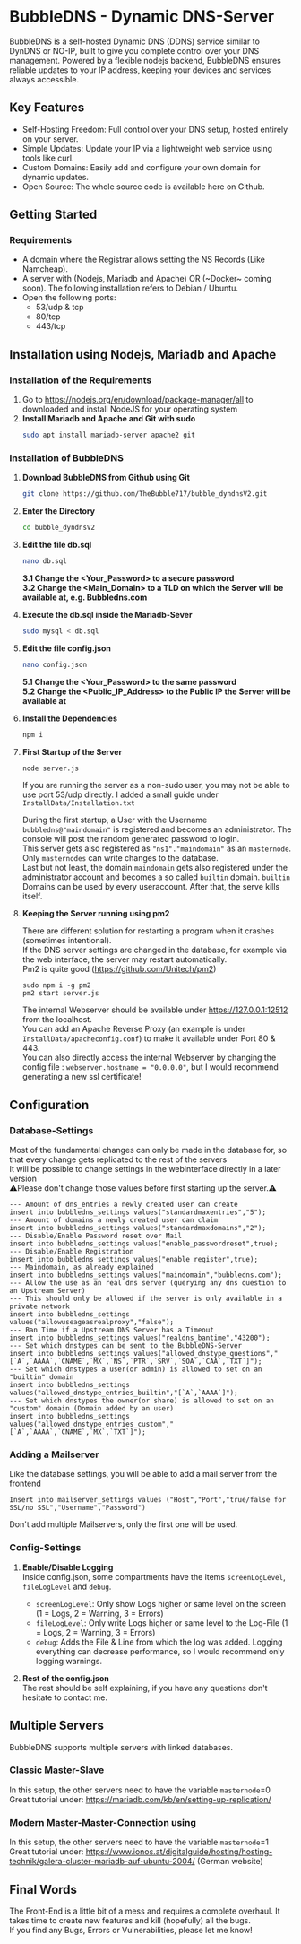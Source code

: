 # BubbleDNS - Dynamic DNS-Server

BubbleDNS is a self-hosted Dynamic DNS (DDNS) service similar to DynDNS or NO-IP, built to give you complete control over your DNS management. Powered by a flexible nodejs backend, BubbleDNS ensures reliable updates to your IP address, keeping your devices and services always accessible.


## Key Features
* Self-Hosting Freedom: Full control over your DNS setup, hosted entirely on your server.
* Simple Updates: Update your IP via a lightweight web service using tools like curl.
* Custom Domains: Easily add and configure your own domain for dynamic updates.
* Open Source: The whole source code is available here on Github.


## Getting Started
### Requirements
* A domain where the Registrar allows setting the NS Records (Like Namcheap).
* A server with (Nodejs, Mariadb and Apache) OR (~Docker~ coming soon). The following installation refers to Debian / Ubuntu.
* Open the following ports:
    * 53/udp & tcp
    * 80/tcp
    * 443/tcp


## Installation using Nodejs, Mariadb and Apache

### Installation of the Requirements
1. Go to https://nodejs.org/en/download/package-manager/all to downloaded and install NodeJS for your operating system
2. **Install Mariadb and Apache and Git with sudo**
   ```sh
   sudo apt install mariadb-server apache2 git
   ```

### Installation of BubbleDNS
1. **Download BubbleDNS from Github using Git**
   ```sh
   git clone https://github.com/TheBubble717/bubble_dyndnsV2.git
   ```
2. **Enter the Directory**
   ```sh
   cd bubble_dyndnsV2
   ```
3. **Edit the file db.sql**
   ```sh
   nano db.sql
   ```
    **3.1 Change the <Your_Password> to a secure password**<br />
    **3.2 Change the <Main_Domain> to a TLD on which the Server will be available at, e.g. Bubbledns.com**<br />

4. **Execute the db.sql inside the Mariadb-Sever**
   ```sh
   sudo mysql < db.sql
   ```
5. **Edit the file config.json**
   ```sh
   nano config.json
   ```
    **5.1 Change the <Your_Password> to the same password**<br />
    **5.2 Change the <Public_IP_Address> to the Public IP the Server will be available at**<br />
6. **Install the Dependencies**
   ```sh
   npm i
   ```
7. **First Startup of the Server**
   ```sh
   node server.js
   ```
    If you are running the server as a non-sudo user, you may not be able to use port 53/udp directly. I added a small guide under `InstallData/Installation.txt`

    During the first startup, a User with the Username `bubbledns@"maindomain"` is registered and becomes an administrator. The console will post the random generated password to login.<br />
    This server gets also registered as `"ns1"."maindomain"` as an `masternode`. Only `masternodes` can write changes to the database.<br />
    Last but not least, the domain `maindomain` gets also registered under the administrator account and becomes a so called `builtin` domain. `builtin` Domains can be used by every useraccount. 
    After that, the serve kills itself.<br />

8. **Keeping the Server running using pm2**<br />

    There are different solution for restarting a program when it crashes (sometimes intentional). <br />
    If the DNS server settings are changed in the database, for example via the web interface, the server may restart automatically.<br />
    Pm2 is quite good (https://github.com/Unitech/pm2)
    ```
    sudo npm i -g pm2
    pm2 start server.js
    ```

    The internal Webserver should be available under https://127.0.0.1:12512 from the localhost. <br />
    You can add an Apache Reverse Proxy (an example is under `InstallData/apacheconfig.conf`) to make it available under Port 80 & 443.<br />
    You can also directly access the internal Webserver by changing the config file : `webserver.hostname = "0.0.0.0"`, but I would recommend generating a new ssl certificate!<br />

## Configuration 

### Database-Settings
Most of the fundamental changes can only be made in the database for, so that every change gets replicated to the rest of the servers<br />
It will be possible to change settings in the webinterface directly in a later version<br />
⚠️Please don't change those values before first starting up the server.⚠️

```
--- Amount of dns_entries a newly created user can create
insert into bubbledns_settings values("standardmaxentries","5");  
--- Amount of domains a newly created user can claim
insert into bubbledns_settings values("standardmaxdomains","2");  
--- Disable/Enable Password reset over Mail
insert into bubbledns_settings values("enable_passwordreset",true); 
--- Disable/Enable Registration
insert into bubbledns_settings values("enable_register",true);    
--- Maindomain, as already explained
insert into bubbledns_settings values("maindomain","bubbledns.com"); 
--- Allow the use as an real dns server (querying any dns question to an Upstream Server)
--- This should only be allowed if the server is only available in a private network
insert into bubbledns_settings values("allowuseageasrealproxy","false");
--- Ban Time if a Upstream DNS Server has a Timeout
insert into bubbledns_settings values("realdns_bantime","43200");
--- Set which dnstypes can be sent to the BubbleDNS-Server
insert into bubbledns_settings values("allowed_dnstype_questions","[`A`,`AAAA`,`CNAME`,`MX`,`NS`,`PTR`,`SRV`,`SOA`,`CAA`,`TXT`]");
--- Set which dnstypes a user(or admin) is allowed to set on an "builtin" domain
insert into bubbledns_settings values("allowed_dnstype_entries_builtin","[`A`,`AAAA`]");
--- Set which dnstypes the owner(or share) is allowed to set on an "custom" domain (Domain added by an user)
insert into bubbledns_settings values("allowed_dnstype_entries_custom","[`A`,`AAAA`,`CNAME`,`MX`,`TXT`]");
```
### Adding a Mailserver
Like the database settings, you will be able to add a mail server from the frontend<br>
```
Insert into mailserver_settings values ("Host","Port","true/false for SSL/no SSL","Username","Password")
```
Don't add multiple Mailservers, only the first one will be used.


### Config-Settings
1. **Enable/Disable Logging** <br />
    Inside config.json, some compartments have the items `screenLogLevel`, `fileLogLevel` and `debug`.
    * `screenLogLevel`: Only show Logs higher or same level on the screen (1 = Logs, 2 = Warning, 3 = Errors)
    * `fileLogLevel`: Only write Logs higher or same level to the Log-File (1 = Logs, 2 = Warning, 3 = Errors)
    * `debug`: Adds the File & Line from which the log was added.
    Logging everything can decrease performance, so I would recommend only logging warnings.

2. **Rest of the config.json** <br />
    The rest should be self explaining, if you have any questions don't hesitate to contact me.



## Multiple Servers
BubbleDNS supports multiple servers with linked databases. <br />

### Classic Master-Slave
In this setup, the other servers need to have the variable `masternode`=0 <br />
Great tutorial under: https://mariadb.com/kb/en/setting-up-replication/


### Modern Master-Master-Connection using 
In this setup, the other servers need to have the variable `masternode`=1 <br />
Great tutorial under: https://www.ionos.at/digitalguide/hosting/hosting-technik/galera-cluster-mariadb-auf-ubuntu-2004/ (German website)


## Final Words
The Front-End is a little bit of a mess and requires a complete overhaul. It takes time to create new features and kill (hopefully) all the bugs.<br /> 
If you find any Bugs, Errors or Vulnerabilities, please let me know!